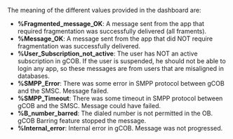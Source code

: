 The meaning of the different values provided in the dashboard are:

* **%Fragmented_message_OK**: A message sent from the app that required fragmentation was successfully delivered (all framents).
* **%Message_OK**: A message sent from the app that did NOT require fragmentation was successfully delivered.
* **%User_Subscription_not_active**: The user has NOT an active subscription in gCOB. If the user is suspended, he should not be able to login any app, so these messages are from users that are misaligned in databases.
* **%SMPP_Error**: There was some error in SMPP protocol between gCOB and the SMSC. Message failed.
* **%SMPP_Timeout**: There was some timeout in SMPP protocol between gCOB and the SMSC. Message could have failed.
* **%B_number_barred**: The dialed number is not permitted in the OB. gCOB Barring feature stopped the message.
* **%Internal_error**: Internal error in gCOB. Message was not progressed.
